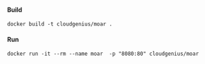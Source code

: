 #### Build

    docker build -t cloudgenius/moar .


#### Run

    docker run -it --rm --name moar  -p "8080:80" cloudgenius/moar
